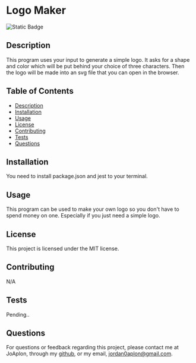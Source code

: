 # Logo Maker
 
![Static Badge](https://img.shields.io/badge/MIT-license?style=flat-square&label=License&labelColor=%23cdcdcd&color=salmon)  

## Description

This program uses your input to generate a simple logo. It asks for a shape and color which will be put behind your choice of three characters. Then the logo will be made into an svg file that you can open in the browser.

## Table of Contents

- [Description](#description)
- [Installation](#installation)
- [Usage](#usage)
- [License](#license)
- [Contributing](#contributing)
- [Tests](#tests)
- [Questions](#questions)

## Installation

You need to install package.json and jest to your terminal.

## Usage

This program can be used to make your own logo so you don't have to spend money on one. Especially if you just need a simple logo.

## License

This project is licensed under the MIT license.

## Contributing

N/A

## Tests

Pending..

## Questions

For questions or feedback regarding this project, please contact me at JoAplon, through my [github](https://github.com/JoAplon), or my email, jordan0aplon@gmail.com.

